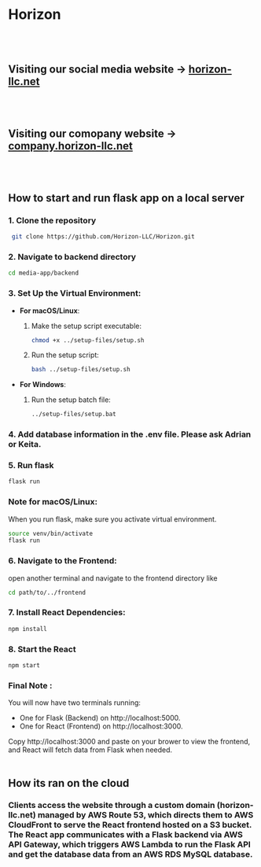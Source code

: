 # Horizon
<br/><br/>
## Visiting our social media website -> [horizon-llc.net](https://horizon-llc.net/)
<br/><br/>
## Visiting our comopany website -> [company.horizon-llc.net](https://company.horizon-llc.net/)

<br/><br/>  
## How to start and run flask app on a local server

### 1. Clone the repository
```bash
 git clone https://github.com/Horizon-LLC/Horizon.git
 ```
### 2. Navigate to backend directory
 ```bash
cd media-app/backend
```
### 3. Set Up the Virtual Environment:
   - **For macOS/Linux**:
     1. Make the setup script executable:
        ```bash
        chmod +x ../setup-files/setup.sh
        ```
     2. Run the setup script:
        ```bash
        bash ../setup-files/setup.sh
        ```

   - **For Windows**:
     1. Run the setup batch file:
        ```bash
        ../setup-files/setup.bat
        ```
### 4. Add database information in the .env file. Please ask Adrian or Keita. 
### 5. Run flask
```bash
flask run
```
### Note for macOS/Linux:
When you run flask, make sure you activate virtual environment.
```bash
source venv/bin/activate
flask run
```

### 6. Navigate to the Frontend:
open another terminal and navigate to the frontend directory like 
```bash
cd path/to/../frontend
```

### 7.  Install React Dependencies:
```bash
npm install
```

### 8. Start the React
```bash
npm start
```

### Final Note :
You will now have two terminals running:
* One for Flask (Backend) on http://localhost:5000.
* One for React (Frontend) on http://localhost:3000.

Copy http://localhost:3000 and paste on your brower to view the frontend, and React will fetch data from Flask when needed.
<br/><br/> 

## How its ran on the cloud 

### Clients access the website through a custom domain (horizon-llc.net) managed by AWS Route 53, which directs them to AWS CloudFront to serve the React frontend hosted on a S3 bucket. The React app communicates with a Flask backend via AWS API Gateway, which triggers AWS Lambda to run the Flask API and get the database data from an AWS RDS MySQL database.


